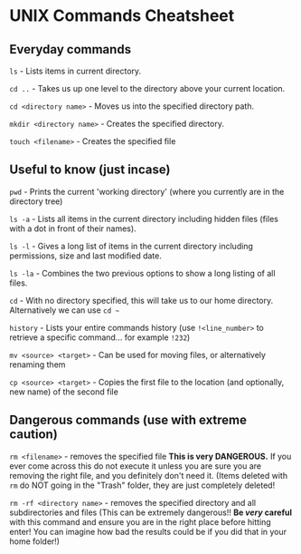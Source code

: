 # UNIX Commands Cheatsheet

## Everyday commands

`ls` - Lists items in current directory.

`cd ..` - Takes us up one level to the directory above your current location.

`cd <directory name>` - Moves us into the specified directory path.

`mkdir <directory name>` - Creates the specified directory.

`touch <filename>` - Creates the specified file

## Useful to know (just incase)

`pwd` - Prints the current 'working directory' (where you currently are in the directory tree)

`ls -a` - Lists all items in the current directory including hidden files (files with a dot in front of their names).

`ls -l` - Gives a long list of items in the current directory including permissions, size and last modified date.

`ls -la` - Combines the two previous options to show a long listing of all files.

`cd` - With no directory specified, this will take us to our home directory. Alternatively we can use `cd ~`

`history` - Lists your entire commands history (use `!<line_number>` to retrieve a specific command... for example `!232`)

`mv <source> <target>` - Can be used for moving files, or alternatively renaming them

`cp <source> <target>` - Copies the first file to the location (and optionally, new name) of the second file

## Dangerous commands (use with extreme caution)
`rm <filename>` - removes the specified file **This is very DANGEROUS.** If you ever come across this do not execute it unless you are sure you are removing the right file, and you definitely don't need it. (Items deleted with `rm` do NOT going in the "Trash" folder, they are just completely deleted!

`rm -rf <directory name>` - removes the specified directory and all subdirectories and files (This can be extremely dangerous!! **Be _very_ careful** with this command and ensure you are in the right place before hitting enter! You can imagine how bad the results could be if you did that in your home folder!)
